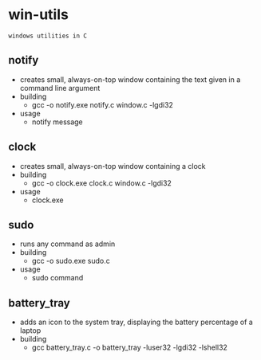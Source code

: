 # win-utils
    windows utilities in C

## notify
- creates small, always-on-top window containing the text given in a command line argument
- building
    - gcc -o notify.exe notify.c window.c -lgdi32
- usage
    - notify message

## clock
- creates small, always-on-top window containing a clock
- building
    - gcc -o clock.exe clock.c window.c -lgdi32
- usage
    - clock.exe

## sudo
- runs any command as admin
- building
    - gcc -o sudo.exe sudo.c
- usage
    - sudo command

## battery_tray
- adds an icon to the system tray, displaying the battery percentage of a laptop
- building
    - gcc battery_tray.c -o battery_tray -luser32 -lgdi32 -lshell32